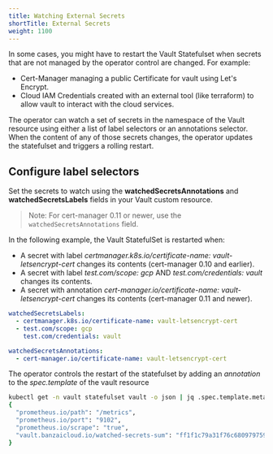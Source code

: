 ```yaml
---
title: Watching External Secrets
shortTitle: External Secrets
weight: 1100
---
```


In some cases, you might have to restart the Vault Statefulset when secrets that are not managed by the operator control are changed. For example:

- Cert-Manager managing a public Certificate for vault using Let's Encrypt.
- Cloud IAM Credentials created with an external tool (like terraform) to allow vault to interact with the cloud services.

The operator can watch a set of secrets in the namespace of the Vault resource using either a list of label selectors or an annotations selector. When the content of any of those secrets changes, the operator updates the statefulset and triggers a rolling restart.

## Configure label selectors

Set the secrets to watch using the **watchedSecretsAnnotations** and **watchedSecretsLabels** fields in your Vault custom resource.

> Note: For cert-manager 0.11 or newer, use the `watchedSecretsAnnotations` field.

In the following example, the Vault StatefulSet is restarted when:

- A secret with label _certmanager.k8s.io/certificate-name: vault-letsencrypt-cert_ changes its contents (cert-manager 0.10 and earlier).
- A secret with label _test.com/scope: gcp_ AND _test.com/credentials: vault_ changes its contents.
- A secret with annotation _cert-manager.io/certificate-name: vault-letsencrypt-cert_ changes its contents (cert-manager 0.11 and newer).

```yaml
watchedSecretsLabels:
  - certmanager.k8s.io/certificate-name: vault-letsencrypt-cert
  - test.com/scope: gcp
    test.com/credentials: vault

watchedSecretsAnnotations:
  - cert-manager.io/certificate-name: vault-letsencrypt-cert
```

The operator controls the restart of the statefulset by adding an _annotation_ to the _spec.template_ of the vault resource

```bash
kubectl get -n vault statefulset vault -o json | jq .spec.template.metadata.annotations
{
  "prometheus.io/path": "/metrics",
  "prometheus.io/port": "9102",
  "prometheus.io/scrape": "true",
  "vault.banzaicloud.io/watched-secrets-sum": "ff1f1c79a31f76c68097975977746be9b85878f4737b8ee5a9d6ee3c5169b0ba"
}
```
